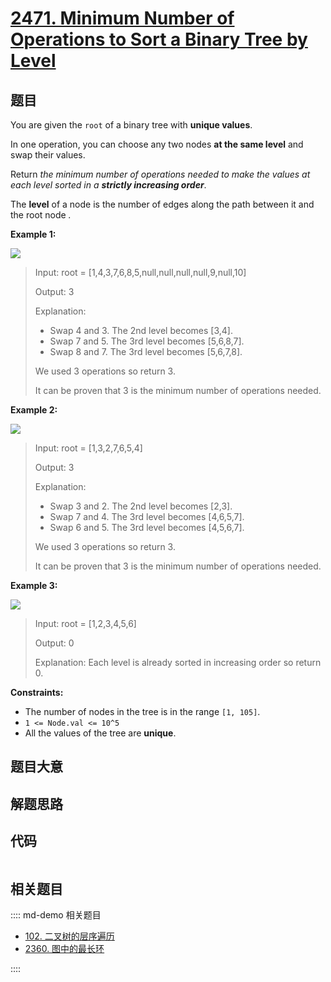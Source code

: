 # [2471. Minimum Number of Operations to Sort a Binary Tree by Level](https://leetcode.com/problems/minimum-number-of-operations-to-sort-a-binary-tree-by-level/)

## 题目

You are given the `root` of a binary tree with **unique values**.

In one operation, you can choose any two nodes **at the same level** and swap
their values.

Return _the minimum number of operations needed to make the values at each
level sorted in a **strictly increasing order**_.

The **level** of a node is the number of edges along the path between it and
the root node _._

**Example 1:**

![](https://assets.leetcode.com/uploads/2022/09/18/image-20220918174006-2.png)

> Input: root = [1,4,3,7,6,8,5,null,null,null,null,9,null,10]
>
> Output: 3
>
> Explanation:
>
> - Swap 4 and 3. The 2nd level becomes [3,4].
> - Swap 7 and 5. The 3rd level becomes [5,6,8,7].
> - Swap 8 and 7. The 3rd level becomes [5,6,7,8].
>
> We used 3 operations so return 3.
>
> It can be proven that 3 is the minimum number of operations needed.

**Example 2:**

![](https://assets.leetcode.com/uploads/2022/09/18/image-20220918174026-3.png)

> Input: root = [1,3,2,7,6,5,4]
>
> Output: 3
>
> Explanation:
>
> - Swap 3 and 2. The 2nd level becomes [2,3].
> - Swap 7 and 4. The 3rd level becomes [4,6,5,7].
> - Swap 6 and 5. The 3rd level becomes [4,5,6,7].
>
> We used 3 operations so return 3.
>
> It can be proven that 3 is the minimum number of operations needed.

**Example 3:**

![](https://assets.leetcode.com/uploads/2022/09/18/image-20220918174052-4.png)

> Input: root = [1,2,3,4,5,6]
>
> Output: 0
>
> Explanation: Each level is already sorted in increasing order so return 0.

**Constraints:**

- The number of nodes in the tree is in the range `[1, 105]`.
- `1 <= Node.val <= 10^5`
- All the values of the tree are **unique**.

## 题目大意

## 解题思路

## 代码

```javascript

```

## 相关题目

:::: md-demo 相关题目

- [102. 二叉树的层序遍历](./0102.md)
- [2360. 图中的最长环](https://leetcode.com/problems/longest-cycle-in-a-graph)

::::
